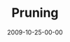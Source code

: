 ---
layout: message
category: message
series: "The Garden"
title: "Pruning"
date: 2009-10-25-00-00
message_id: 587
audio-description: "Sometimes God will \"prune\" things out of our life - even good things - so that we can bear more fruit over the long-term."
audio: "http://s3.amazonaws.com/crossroadsaudiomessages/Garden3.mp3"
audio-title: "Pruning"
audio-duration: "43:01"
video-description: "Sometimes God will \"prune\" things out of our life - even good things - so that we can bear more fruit over the long-term."
video-title: "Pruning"
video: "https://s3.amazonaws.com/crossroadsvideomessages/Garden3.mp4"
video-poster: "https://www.crossroads.net/uploadedfiles/Garden3-still.jpg"
program-description: ""
program: "http://www.crossroads.net/players/media/hq/10_24-25_09Program.pdf"
program-title: "Pruning (Program)"
notes-description: " "
notes: "http://www.crossroads.net/players/media/hq/SN_10_24-25_09.pdf "
notes-title: "Pruning (Study Notes)"
---